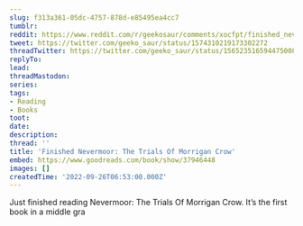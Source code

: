 ```yaml
---
slug: f313a361-05dc-4757-878d-e85495ea4cc7
tumblr:
reddit: https://www.reddit.com/r/geekosaur/comments/xocfpt/finished_nevermoor_the_trials_of_morrigan_crow/
tweet: https://twitter.com/geeko_saur/status/1574310219173302272
threadTwitter: https://twitter.com/geeko_saur/status/1565235165944750081
replyTo:
lead:
threadMastodon:
series:
tags:
- Reading
- Books
toot:
date:
description:
thread: ''
title: 'Finished Nevermoor: The Trials Of Morrigan Crow'
embed: https://www.goodreads.com/book/show/37946448
images: []
createdTime: '2022-09-26T06:53:00.000Z'
---
```


Just finished reading Nevermoor: The Trials Of Morrigan Crow. It’s the first book in a middle gra